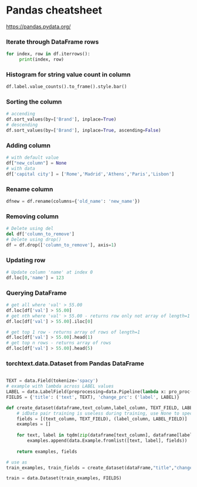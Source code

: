 # Pandas cheatsheet
https://pandas.pydata.org/


### Iterate through DataFrame rows
```py
for index, row in df.iterrows():
     print(index, row)
```

### Histogram for string value count in column
```py
df.label.value_counts().to_frame().style.bar()
```
### Sorting the column
```py
# accending
df.sort_values(by=['Brand'], inplace=True)
# descending 
df.sort_values(by=['Brand'], inplace=True, ascending=False)

```

### Adding column
```py
# with default value
df["new_column"] = None
# with data
df['capital city'] = ['Rome','Madrid','Athens','Paris','Lisbon']

```
### Rename column
```py
dfnew = df.rename(columns={'old_name': 'new_name'})
```
### Removing column
```py
# Delete using del 
del df['column_to_remove']
# Delete using drop() 
df = df.drop(['column_to_remove'], axis=1)
```

### Updating row
```py
# Update column 'name' at index 0
df.loc[0,'name'] = 123
```

### Querying DataFrame
```py
# get all where 'val' > 55.00
df.loc[df['val'] > 55.00]
# get nth where 'val' > 55.00 - returns row only not array of length=1
df.loc[df['val'] > 55.00].iloc[0]

# get top 1 row - returns array of rows of length=1
df.loc[df['val'] > 55.00].head(1)
# get top n rows - returns array of rows
df.loc[df['val'] > 55.00].head(5)
```
### torchtext.data.Dataset from Pandas DataFrame
```py

TEXT = data.Field(tokenize='spacy')
# example with lambda across LABEL values
LABEL = data.LabelField(preprocessing=data.Pipeline(lambda x: pro_proc(x)))
FIELDS = {'title': ('text', TEXT), 'change_prc': ('label', LABEL)}

def create_dataset(dataframe,text_column,label_column, TEXT_FIELD, LABEL_FIELD):
    # idData pair training is useless during training, use None to specify its corresponding field
    fields = [(text_column, TEXT_FIELD), (label_column, LABEL_FIELD)]       
    examples = []
 
    for text, label in tqdm(zip(dataframe[text_column], dataframe[label_column])):
        examples.append(data.Example.fromlist([text, label], fields))
 
    return examples, fields

# use as
train_examples, train_fields = create_dataset(dataFrame,"title","change_prc", TEXT, LABEL)

train = data.Dataset(train_examples, FIELDS)

```
